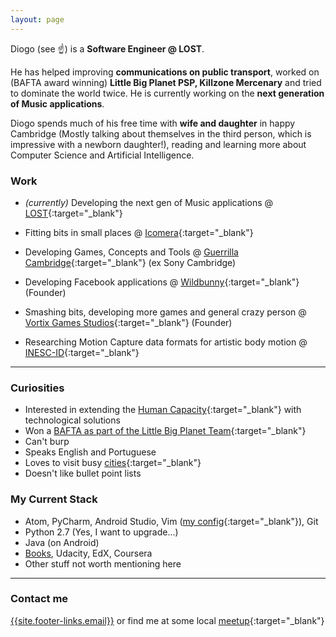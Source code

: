 ```yaml
---
layout: page
---
```


Diogo (see :point_up:) is a **Software Engineer @ LOST**.

He has helped improving **communications on public transport**, worked on
(BAFTA award winning) **Little Big Planet PSP, Killzone Mercenary** and
tried to dominate the world twice.
He is currently working on the **next generation of Music applications**.

Diogo spends much of his free time with **wife and daughter** in happy Cambridge
(Mostly talking about themselves in the third person, which is impressive
with a newborn daughter!), reading and learning more about Computer Science and
Artificial Intelligence.

### Work

* *(currently)* Developing the next gen of Music applications @
[LOST](http://lostmusic.london/){:target="_blank"}

* Fitting bits in small places @ [Icomera](http://www.icomera.com/){:target="_blank"}
* Developing Games, Concepts and Tools @
[Guerrilla Cambridge](http://www.worldwidestudios.net/cambridge){:target="_blank"}
(ex Sony Cambridge)
* Developing Facebook applications @ [Wildbunny](http://wildbunny.co.uk/){:target="_blank"}
(Founder)
* Smashing bits, developing more games and general crazy person
@ [Vortix Games Studios](http://blog.vortixgames.com/){:target="_blank"} (Founder)
* Researching Motion Capture data formats for artistic body motion @
[INESC-ID](http://www.inesc-id.pt/){:target="_blank"}

-----

### Curiosities

* Interested in extending the [Human Capacity](http://en.wikipedia.org/wiki/Capacity_development#Defining_Capacity_Development){:target="_blank"}
with technological solutions
* Won a [BAFTA as part of the Little Big Planet Team](http://www.bafta.org/games/awards/2010-winners-nominees,2475,BA.html){:target="_blank"}
* Can't burp
* Speaks English and Portuguese
* Loves to visit busy [cities](http://en.wikipedia.org/wiki/London){:target="_blank"}
* Doesn't like bullet point lists

### My Current Stack

* Atom, PyCharm, Android Studio,
 Vim ([my config](https://github.com/DiogoNeves/vim_config){:target="_blank"}), Git
* Python 2.7 (Yes, I want to upgrade...)  
* Java (on Android)  
* [Books](https://www.goodreads.com/DiogoSnows), Udacity, EdX, Coursera  
* Other stuff not worth mentioning here

-----

### Contact me

[{{site.footer-links.email}}](mailto:{{site.footer-links.email}})
or find me at some local
[meetup](http://www.meetup.com/members/11995734/){:target="_blank"}
